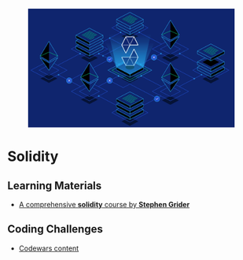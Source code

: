  <p align="center">
    <a title="Etherum and Solidty by Stephen Grider" href="https://www.udemy.com/course/ethereum-and-solidity-the-complete-developers-guide/">
    <img width="420" src="../assets/images/solidity.jpg">
    </a>
</p>

# Solidity

## Learning Materials

- [A comprehensive **solidity** course by **Stephen Grider**](https://www.udemy.com/course/ethereum-and-solidity-the-complete-developers-guide/)

## Coding Challenges

- [Codewars content](/solidity/codewars)
